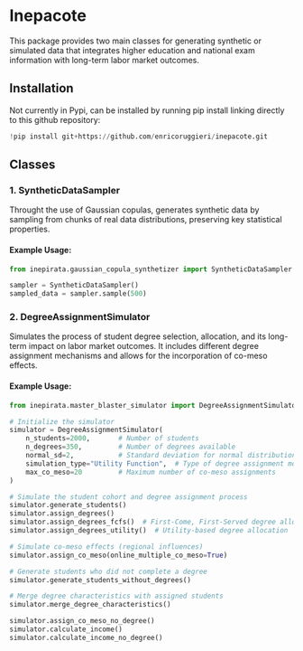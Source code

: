 # **Inepacote**  

This package provides two main classes for generating synthetic or simulated data that integrates higher education and national exam information with long-term labor market outcomes.  

## **Installation**

Not currently in Pypi, can be installed by running pip install linking directly to this github repository:

```python
!pip install git+https://github.com/enricoruggieri/inepacote.git
```

## **Classes**  

### **1. SyntheticDataSampler**  
Throught the use of Gaussian copulas, generates synthetic data by sampling from chunks of real data distributions, preserving key statistical properties.  

#### **Example Usage:**  
```python
from inepirata.gaussian_copula_synthetizer import SyntheticDataSampler

sampler = SyntheticDataSampler()
sampled_data = sampler.sample(500)
```
### **2. DegreeAssignmentSimulator**  
Simulates the process of student degree selection, allocation, and its long-term impact on labor market outcomes. It includes different degree assignment mechanisms and allows for the incorporation of co-meso effects.  

#### **Example Usage:**  
```python
from inepirata.master_blaster_simulator import DegreeAssignmentSimulator

# Initialize the simulator
simulator = DegreeAssignmentSimulator(
    n_students=2000,       # Number of students
    n_degrees=350,         # Number of degrees available
    normal_sd=2,           # Standard deviation for normal distribution
    simulation_type="Utility Function",  # Type of degree assignment model
    max_co_meso=20         # Maximum number of co-meso assignments
)

# Simulate the student cohort and degree assignment process
simulator.generate_students()
simulator.assign_degrees()  
simulator.assign_degrees_fcfs()  # First-Come, First-Served degree allocation  
simulator.assign_degrees_utility()  # Utility-based degree allocation  

# Simulate co-meso effects (regional influences)
simulator.assign_co_meso(online_multiple_co_meso=True)  

# Generate students who did not complete a degree
simulator.generate_students_without_degrees()  

# Merge degree characteristics with assigned students
simulator.merge_degree_characteristics()  

simulator.assign_co_meso_no_degree()  
simulator.calculate_income()
simulator.calculate_income_no_degree()
